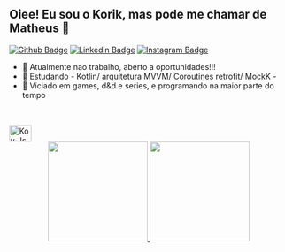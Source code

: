 ## Oiee! Eu sou o Korik, mas pode me chamar de Matheus 👀

[![Github Badge](https://img.shields.io/badge/-Github-000?style=flat-square&logo=Github&logoColor=white&link=https://github.com/everton4292)](https://github.com/Korikoy)
[![Linkedin Badge](https://img.shields.io/badge/-LinkedIn-blue?style=flat-square&logo=Linkedin&logoColor=white&link=https://www.linkedin.com/in/matheus-leite-b460a9251/)](https://www.linkedin.com/in/matheus-leite-b460a9251/)
[![Instagram Badge](https://img.shields.io/badge/-Instagram-C13584?style=flat-square&labelColor=C13584&logo=instagram&logoColor=white&link=https://www.instagram.com/codepwr/)](https://www.instagram.com/kori_koy/)


- 🔭 Atualmente nao trabalho, aberto a oportunidades!!!
- 🌱 Estudando - Kotlin/ arquitetura MVVM/ Coroutines retrofit/ MockK - 
- 💬 Viciado em games, d&d e series, e programando na maior parte do tempo
##
<div style="display: inline_block"><br>
  <img align="center" alt="Koy-Js" height="30" width="40" src="https://cdn.jsdelivr.net/gh/devicons/devicon/icons/kotlin/kotlin-original.svg">
</div>

<div align="center">
  <a href="https://github.com/Korikoy">
  <img height="180em" src="https://github-readme-stats.vercel.app/api?username=Korikoy&show_icons=true&theme=buefy&include_all_commits=true&count_private=true"/>
  <img height="180em" src="https://github-readme-stats.vercel.app/api/top-langs/?username=Korikoy&layout=compact&langs_count=7&theme=buefy"/>
</div>

